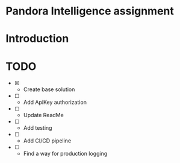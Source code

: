 # Pandora Intelligence assignment

# Introduction



# TODO

- [X] - Create base solution
- [ ] - Add ApiKey authorization
- [ ] - Update ReadMe
- [ ] - Add testing
- [ ] - Add CI/CD pipeline
- [ ] - Find a way for production logging
